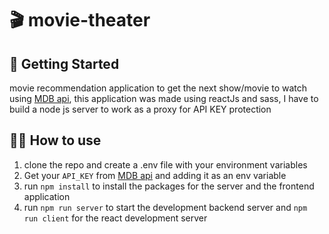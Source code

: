 # 🎬 movie-theater

## 🎯 Getting Started
movie recommendation application to get the next show/movie to watch using [MDB api](https://developers.themoviedb.org/3), this application was made using reactJs and sass, I have to build a node js server to work as a proxy for API KEY protection



## 👨‍💻 How to use
1. clone the repo and create a .env file with your environment variables
2. Get your `API_KEY` from [MDB api](https://developers.themoviedb.org/3) and adding it as an env variable
3. run `npm install` to install the packages for the server and the frontend application
4. run `npm run server` to start the development backend server and `npm run client` for the react development server
